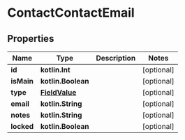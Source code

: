 
# ContactContactEmail

## Properties
Name | Type | Description | Notes
------------ | ------------- | ------------- | -------------
**id** | **kotlin.Int** |  |  [optional]
**isMain** | **kotlin.Boolean** |  |  [optional]
**type** | [**FieldValue**](FieldValue.md) |  |  [optional]
**email** | **kotlin.String** |  |  [optional]
**notes** | **kotlin.String** |  |  [optional]
**locked** | **kotlin.Boolean** |  |  [optional]



